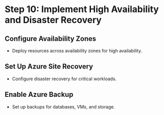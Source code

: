 # Step 10: Implement High Availability and Disaster Recovery

## Configure Availability Zones

- Deploy resources across availability zones for high availability.

## Set Up Azure Site Recovery

- Configure disaster recovery for critical workloads.

## Enable Azure Backup

- Set up backups for databases, VMs, and storage.
